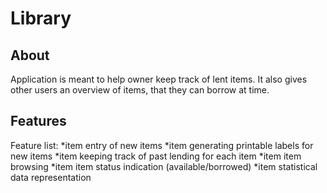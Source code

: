 Library
========

About
-----

Application is meant to help owner keep track of lent items.
It also gives other users an overview of items, that they can borrow at time. 


Features
---------

Feature list:
*item entry of new items
*item generating printable labels for new items
*item keeping track of past lending for each item
*item item browsing
*item item status indication (available/borrowed)
*item statistical data representation

